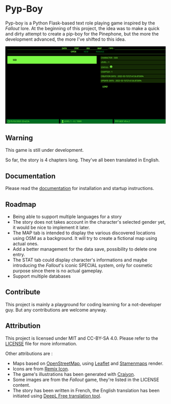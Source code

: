 # Pyp-Boy

Pyp-boy is a Python Flask-based text role playing game inspired by the *Fallout* lore. At the beginning of this project, the idea was to make a quick and dirty attempt to create a pip-boy for the Pinephone, but the more the development advanced, the more I've shifted to this idea.

![pypboy](screenshot.png)

## Warning

This game is still under development.

So far, the story is 4 chapters long. They've all been translated in English.

## Documentation

Please read the [documentation](docs/README.md) for installation and startup instructions.

## Roadmap

- Being able to support multiple languages for a story
- The story does not takes account in the character's selected gender yet, it would be nice to implement it later.
- The MAP tab is intended to display the various discovered locations using OSM as a background. It will try to create a fictional map using actual ones.
- Add a better management for the data save, possibility to delete one entry.
- The STAT tab could display character's informations and maybe introducing the *Fallout*'s iconic SPECIAL system, only for cosmetic purpose since there is no actual gameplay.
- Support multiple databases

## Contribute

This project is mainly a playground for coding learning for a not-developer guy. But any contributions are welcome anyway.

## Attribution

This project is licensed under MIT and CC-BY-SA 4.0. Please refer to the [LICENSE](LICENSE) file for more information.

Other attributions are : 

- Maps based on [OpenStreetMap](https://www.openstreetmap.org/), using [Leaflet](https://leafletjs.com) and [Stamenmaps](http://maps.stamen.com/#watercolor/12/37.7706/-122.3782) render.
- Icons are from [Remix Icon](https://remixicon.com).
- The game's illustrations has been generated with [Craiyon](https://www.craiyon.com).
- Some images are from the *Fallout* game, they're listed in the LICENSE content.
- The story has been written in French, the English translation has been initiated using [DeepL Free translation tool](https://www.deepl.com/translator).

